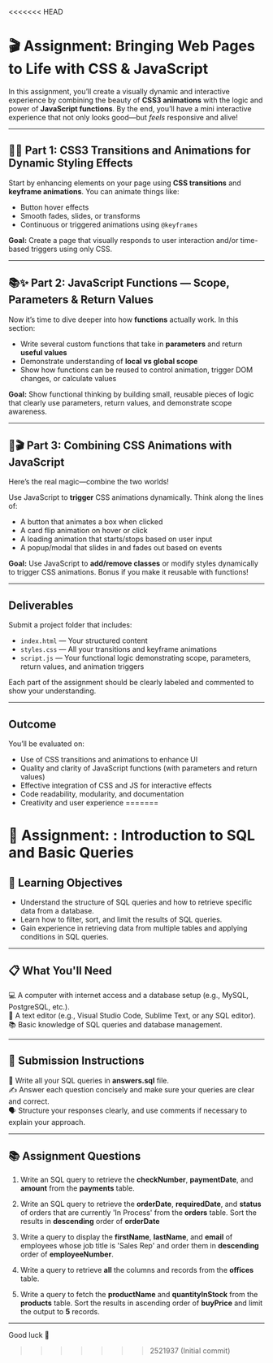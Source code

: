 <<<<<<< HEAD
# 🎬 Assignment: Bringing Web Pages to Life with CSS & JavaScript

In this assignment, you’ll create a visually dynamic and interactive experience by combining the beauty of **CSS3 animations** with the logic and power of **JavaScript functions**. By the end, you’ll have a mini interactive experience that not only looks good—but *feels* responsive and alive!

---

## 🎨✨ Part 1: CSS3 Transitions and Animations for Dynamic Styling Effects

Start by enhancing elements on your page using **CSS transitions** and **keyframe animations**. You can animate things like:

* Button hover effects
* Smooth fades, slides, or transforms
* Continuous or triggered animations using `@keyframes`

**Goal:** Create a page that visually responds to user interaction and/or time-based triggers using only CSS.

---

## 📚✨ Part 2: JavaScript Functions — Scope, Parameters & Return Values

Now it’s time to dive deeper into how **functions** actually work. In this section:

* Write several custom functions that take in **parameters** and return **useful values**
* Demonstrate understanding of **local vs global scope**
* Show how functions can be reused to control animation, trigger DOM changes, or calculate values

**Goal:** Show functional thinking by building small, reusable pieces of logic that clearly use parameters, return values, and demonstrate scope awareness.

---

## 🎨🎬 Part 3: Combining CSS Animations with JavaScript

Here’s the real magic—combine the two worlds!

Use JavaScript to **trigger** CSS animations dynamically. Think along the lines of:

* A button that animates a box when clicked
* A card flip animation on hover or click
* A loading animation that starts/stops based on user input
* A popup/modal that slides in and fades out based on events

**Goal:** Use JavaScript to **add/remove classes** or modify styles dynamically to trigger CSS animations. Bonus if you make it reusable with functions!

---

## Deliverables

Submit a project folder that includes:

* `index.html` — Your structured content
* `styles.css` — All your transitions and keyframe animations
* `script.js` — Your functional logic demonstrating scope, parameters, return values, and animation triggers

Each part of the assignment should be clearly labeled and commented to show your understanding.

---

## Outcome

You’ll be evaluated on:

* Use of CSS transitions and animations to enhance UI
* Quality and clarity of JavaScript functions (with parameters and return values)
* Effective integration of CSS and JS for interactive effects
* Code readability, modularity, and documentation
* Creativity and user experience
=======
# 📝 Assignment: : Introduction to SQL and Basic Queries

## 🎯 Learning Objectives  
- Understand the structure of SQL queries and how to retrieve specific data from a database.  
- Learn how to filter, sort, and limit the results of SQL queries.  
- Gain experience in retrieving data from multiple tables and applying conditions in SQL queries.

---

## 📋 What You'll Need  
💻 A computer with internet access and a database setup (e.g., MySQL, PostgreSQL, etc.).  
📝 A text editor (e.g., Visual Studio Code, Sublime Text, or any SQL editor).  
📚 Basic knowledge of SQL queries and database management.

---

## 📝 Submission Instructions  
📂 Write all your SQL queries in **answers.sql** file.  
✍️ Answer each question concisely and make sure your queries are clear and correct.  
🗣️ Structure your responses clearly, and use comments if necessary to explain your approach.

---
## 📚 Assignment Questions    

1. Write an SQL query to retrieve the **checkNumber**, **paymentDate**, and **amount** from the **payments** table.  

2. Write an SQL query to retrieve the **orderDate**, **requiredDate**, and **status** of orders that are currently 'In Process' from the **orders** table. Sort the results in **descending** order of **orderDate**

3. Write a query to display the **firstName**, **lastName**, and **email** of employees whose job title is 'Sales Rep' and order them in **descending** order of **employeeNumber**.  

4. Write a query to retrieve **all** the columns and records from the **offices** table.  

5. Write a query to fetch the **productName** and **quantityInStock** from the **products** table. Sort the results in ascending order of **buyPrice** and limit the output to **5** records.  
   
---
Good luck 🚀
>>>>>>> 2521937 (Initial commit)
